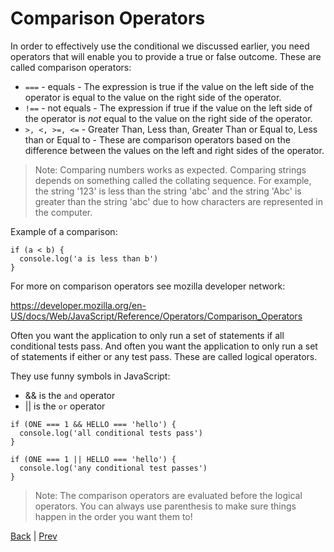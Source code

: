 # Comparison Operators

In order to effectively use the conditional we discussed earlier, you need operators that will enable
you to provide a true or false outcome. These are called comparison operators:

* `===` - equals - The expression is true if the value on the left side of the operator is equal to the value on the right side of the operator.
* `!==` - not equals - The expression if true if the value on the left side of the operator is *not* equal to the value on the right side of the operator.
* `>, <, >=, <=` - Greater Than, Less than, Greater Than or Equal to, Less than or Equal to - These are comparison operators based on the difference between the values on the left and right sides of the operator.

> Note: Comparing numbers works as expected. Comparing strings depends on something called the collating sequence. For example, the string '123' is less than the string 'abc' and the string 'Abc' is greater than the string 'abc' due to how characters are represented in the computer.

Example of a comparison:

```
if (a < b) {
  console.log('a is less than b')
}
```

For more on comparison operators see mozilla developer network:

https://developer.mozilla.org/en-US/docs/Web/JavaScript/Reference/Operators/Comparison_Operators

Often you want the application to only run a set of statements if all
conditional tests pass. And often you want the application to only run a set of
statements if either or any test pass. These are called logical operators.

They use funny symbols in JavaScript:

* && is the `and` operator
* || is the `or` operator


```
if (ONE === 1 && HELLO === 'hello') {
  console.log('all conditional tests pass')
}
```

```
if (ONE === 1 || HELLO === 'hello') {
  console.log('any conditional test passes')
}
```

> Note: The comparison operators are evaluated before the logical operators. You can always use parenthesis to make sure things happen in the order you want them to!

[Back](.) | [Prev](constants)
